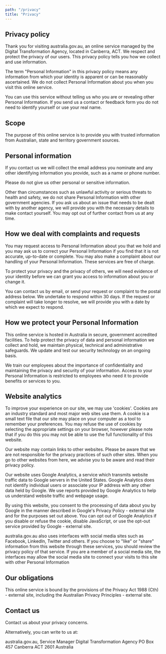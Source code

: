 ```yaml
---
path: "/privacy"
title: "Privacy"
---
```


## Privacy policy

Thank you for visiting australia.gov.au, an online service managed by the Digital Transformation Agency, located in Canberra, ACT. We respect and protect the privacy of our users. This privacy policy tells you how we collect and use information.

The term "Personal Information" in this privacy policy means any information from which your identity is apparent or can be reasonably ascertained. We do not collect Personal Information about you when you visit this online service.

You can use this service without telling us who you are or revealing other Personal Information. If you send us a contact or feedback form you do not need to identify yourself or use your real name.

## Scope

The purpose of this online service is to provide you with trusted information from Australian, state and territory government sources.

## Personal information

If you contact us we will collect the email address you nominate and any other identifying information you provide, such as a name or phone number.

Please do not give us other personal or sensitive information.

Other than circumstances such as unlawful activity or serious threats to health and safety, we do not share Personal Information with other government agencies. If you ask us about an issue that needs to be dealt with by another agency, we will provide you with the necessary details to make contact yourself. You may opt out of further contact from us at any time.

## How we deal with complaints and requests

You may request access to Personal Information about you that we hold and you may ask us to correct your Personal Information if you find that it is not accurate, up-to-date or complete. You may also make a complaint about our handling of your Personal Information. These services are free of charge.

To protect your privacy and the privacy of others, we will need evidence of your identity before we can grant you access to information about you or change it.

You can contact us by email, or send your request or complaint to the postal address below. We undertake to respond within 30 days. If the request or complaint will take longer to resolve, we will provide you with a date by which we expect to respond.

## How we protect your Personal Information

This online service is hosted in Australia in secure, government accredited facilities. To help protect the privacy of data and personal information we collect and hold, we maintain physical, technical and administrative safeguards. We update and test our security technology on an ongoing basis.

We train our employees about the importance of confidentiality and maintaining the privacy and security of your information. Access to your Personal Information is restricted to employees who need it to provide benefits or services to you.

## Website analytics

To improve your experience on our site, we may use 'cookies'. Cookies are an industry standard and most major web sites use them. A cookie is a small text file that our site may place on your computer as a tool to remember your preferences. You may refuse the use of cookies by selecting the appropriate settings on your browser, however please note that if you do this you may not be able to use the full functionality of this website.

Our website may contain links to other websites. Please be aware that we are not responsible for the privacy practices of such other sites. When you go to other websites from here, we advise you to be aware and read their privacy policy.

Our website uses Google Analytics, a service which transmits website traffic data to Google servers in the United States. Google Analytics does not identify individual users or associate your IP address with any other data held by Google. We use reports provided by Google Analytics to help us understand website traffic and webpage usage.

By using this website, you consent to the processing of data about you by Google in the manner described in Google's Privacy Policy - external site and for the purposes set out above. You can opt out of Google Analytics if you disable or refuse the cookie, disable JavaScript, or use the opt-out service provided by Google - external site.

australia.gov.au also uses interfaces with social media sites such as Facebook, LinkedIn, Twitter and others. If you choose to "like" or "share" information from this website through these services, you should review the privacy policy of that service. If you are a member of a social media site, the interfaces may allow the social media site to connect your visits to this site with other Personal Information

## Our obligations

This online service is bound by the provisions of the Privacy Act 1988 (Cth) - external site, including the Australian Privacy Principles - external site.

## Contact us

Contact us about your privacy concerns.

Alternatively, you can write to us at:

australia.gov.au, Service Manager
Digital Transformation Agency
PO Box 457
Canberra ACT 2601
Australia
